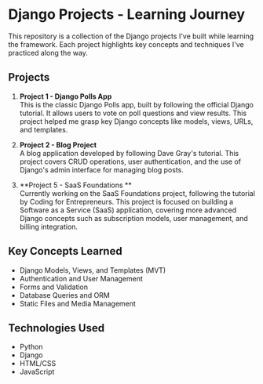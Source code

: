 # Django Projects - Learning Journey

This repository is a collection of the Django projects I've built while learning the framework. Each project highlights key concepts and techniques I've practiced along the way.

## Projects

1. **Project 1 - Django Polls App**  
   This is the classic Django Polls app, built by following the official Django tutorial. It allows users to vote on poll questions and view results. This project helped me grasp key Django concepts like models, views, URLs, and templates.

2. **Project 2 - Blog Project**  
   A blog application developed by following Dave Gray's tutorial. This project covers CRUD operations, user authentication, and the use of Django's admin interface for managing blog posts.

3. **Project 5 - SaaS Foundations **  
   Currently working on the SaaS Foundations project, following the tutorial by Coding for Entrepreneurs. This project is focused on building a Software as a Service (SaaS) application, covering more advanced Django concepts such as subscription models, user management, and billing integration.

## Key Concepts Learned

- Django Models, Views, and Templates (MVT)
- Authentication and User Management
- Forms and Validation
- Database Queries and ORM
- Static Files and Media Management

## Technologies Used

- Python
- Django
- HTML/CSS
- JavaScript
